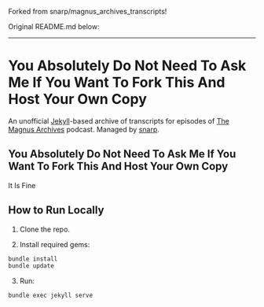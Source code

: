 Forked from snarp/magnus_archives_transcripts!

Original README.md below:

---

# You Absolutely Do Not Need To Ask Me If You Want To Fork This And Host Your Own Copy

An unofficial [Jekyll](https://jekyllrb.com/)-based archive of transcripts for episodes of [The Magnus Archives](https://rustyquill.com/show/the-magnus-archives/) podcast. Managed by [snarp](http://snarp.github.io/).

## You Absolutely Do Not Need To Ask Me If You Want To Fork This And Host Your Own Copy

It Is Fine

## How to Run Locally

1. Clone the repo.

2. Install required gems:

```bash
bundle install
bundle update
```

3. Run:

```bash
bundle exec jekyll serve
```